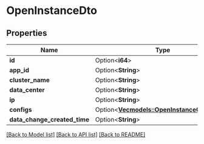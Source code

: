 # OpenInstanceDto

## Properties

Name | Type | Description | Notes
------------ | ------------- | ------------- | -------------
**id** | Option<**i64**> |  | [optional]
**app_id** | Option<**String**> |  | [optional]
**cluster_name** | Option<**String**> |  | [optional]
**data_center** | Option<**String**> |  | [optional]
**ip** | Option<**String**> |  | [optional]
**configs** | Option<[**Vec<models::OpenInstanceConfigDto>**](OpenInstanceConfigDTO.md)> |  | [optional]
**data_change_created_time** | Option<**String**> |  | [optional]

[[Back to Model list]](../README.md#documentation-for-models) [[Back to API list]](../README.md#documentation-for-api-endpoints) [[Back to README]](../README.md)


